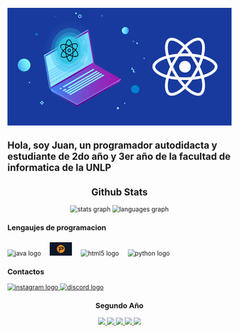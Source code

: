 ![161180280-deefbec6-6bf9-4845-b365-856820980a43](https://github.com/soyrockionic/soyrockionic/blob/master/portada.gif)
<h2 align="left">Hola, soy Juan, un programador autodidacta y estudiante de 2do año y 3er año de la facultad de informatica de la UNLP</h2>

###

<div align="center">
  <h2>Github Stats</h2>
  <img src="https://github-readme-stats.vercel.app/api?username=soyrockionic&show_icons=true&include_all_commits=true&count_private=true&theme=dracula&locale=en" height="150" alt="stats graph" />
  <!-- <img src="https://github-readme-stats.vercel.app/api?username=soyrockionic&show_icons=true&theme=dracula" height="150" alt="stats graph"/> -->
  <img src="https://github-readme-stats.vercel.app/api/top-langs?username=soyrockionic&locale=en&hide_title=false&layout=compact&card_width=320&langs_count=5&theme=dracula&hide_border=false" height="150" alt="languages graph"/>
</div>

###

<h3 align="left">Lengaujes de programacion</h3>

###

<div align="left">
  <img src="https://cdn.jsdelivr.net/gh/devicons/devicon/icons/java/java-original.svg" height="30" alt="java logo"  />
  <img width="12" />
  <img src="https://github.com/soyrockionic/soyrockionic/blob/master/pascal.png" height="30" alt="pascal logo" />
  <img width="12" />
  <img src="https://cdn.jsdelivr.net/gh/devicons/devicon/icons/html5/html5-original.svg" height="30" alt="html5 logo"  />
  <img width="12" />
  <img src="https://cdn.jsdelivr.net/gh/devicons/devicon/icons/python/python-original.svg" height="30" alt="python logo"  />
  <img width="12" />
</div>

###

<h3 align="left">Contactos</h3>

<div align="left">
  <a href="https://www.instagram.com/juan.orue.95/">
    <img src="https://img.shields.io/static/v1?message=Instagram&logo=instagram&label=&color=E4405F&logoColor=white&labelColor=&style=for-the-badge" height="35"  width="130" alt="instagram logo" />
  </a>
 <a href="https://discord.com/users/juanorue">
    <img src="https://img.shields.io/static/v1?message=Discord&logo=discord&label=&color=7289DA&logoColor=white&labelColor=&style=for-the-badge" height="35" width="120" alt="discord logo"  />
  </a>
</div>

###

<div align="center">
   <h3>Segundo Año</h3>
  <a href="https://github.com/soyrockionic/fod">
    <img height="100px" src="https://github-readme-stats.vercel.app/api/pin/?username=soyrockionic&repo=fod&theme=dark" />
  </a> 
  <a href="https://github.com/soyrockionic/OO1-2022">
    <img height="100px" src="https://github-readme-stats.vercel.app/api/pin/?username=soyrockionic&repo=oo1-2022&theme=dark" />
  </a>
  <a href="https://github.com/soyrockionic/Python2023">
    <img height="100px" src="https://github-readme-stats.vercel.app/api/pin/?username=soyrockionic&repo=Python2023&theme=dark&cache_seconds=86400" />
  </a> 
  <a href="https://github.com/soyrockionic/Design-Y-Verificacion-de-Programas-Concurrentes">
    <img height="100px" src="https://github-readme-stats.vercel.app/api/pin/?username=soyrockionic&repo=Design-Y-Verificacion-de-Programas-Concurrentes&theme=dark" />
  </a>
  <a href="https://github.com/soyrockionic/AyED">
    <img height="100px" src="https://github-readme-stats.vercel.app/api/pin/?username=soyrockionic&repo=AyED&theme=dark&cache_seconds=86400" />
  </a>
</div>
  
###

